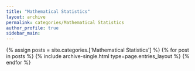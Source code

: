 ```yaml
---
title: "Mathematical Statistics"
layout: archive
permalink: categories/Mathematical Statistics
author_profile: true
sidebar_main: 
---
```



{% assign posts = site.categories.['Mathematical Statistics'] %}
{% for post in posts %} {% include archive-single.html type=page.entries_layout %} {% endfor %}
